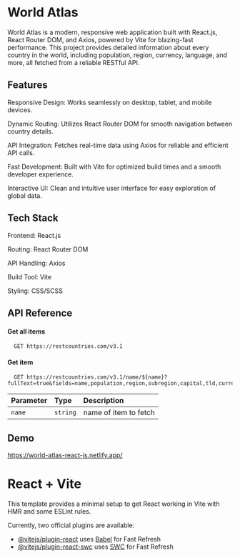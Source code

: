 # World Atlas

World Atlas is a modern, responsive web application built with React.js, React Router DOM, and Axios, powered by Vite for blazing-fast performance. This project provides detailed information about every country in the world, including population, region, currency, language, and more, all fetched from a reliable RESTful API.


## Features

Responsive Design: Works seamlessly on desktop, tablet, and mobile devices.

Dynamic Routing: Utilizes React Router DOM for smooth navigation between country details.

API Integration: Fetches real-time data using Axios for reliable and efficient API calls.

Fast Development: Built with Vite for optimized build times and a smooth developer experience.

Interactive UI: Clean and intuitive user interface for easy exploration of global data.

## Tech Stack

Frontend: React.js

Routing: React Router DOM

API Handling: Axios

Build Tool: Vite

Styling: CSS/SCSS

## API Reference

#### Get all items

```http
  GET https://restcountries.com/v3.1
```

#### Get item

```http
  GET https://restcountries.com/v3.1/name/${name}?fullText=true&fields=name,population,region,subregion,capital,tld,currencies,languages,borders,flags`
```

| Parameter | Type     | Description                       |
| :-------- | :------- | :-------------------------------- |
| `name`      | `string` | name of item to fetch |

## Demo

https://world-atlas-react-js.netlify.app/


# React + Vite

This template provides a minimal setup to get React working in Vite with HMR and some ESLint rules.

Currently, two official plugins are available:

- [@vitejs/plugin-react](https://github.com/vitejs/vite-plugin-react/blob/main/packages/plugin-react/README.md) uses [Babel](https://babeljs.io/) for Fast Refresh
- [@vitejs/plugin-react-swc](https://github.com/vitejs/vite-plugin-react-swc) uses [SWC](https://swc.rs/) for Fast Refresh
